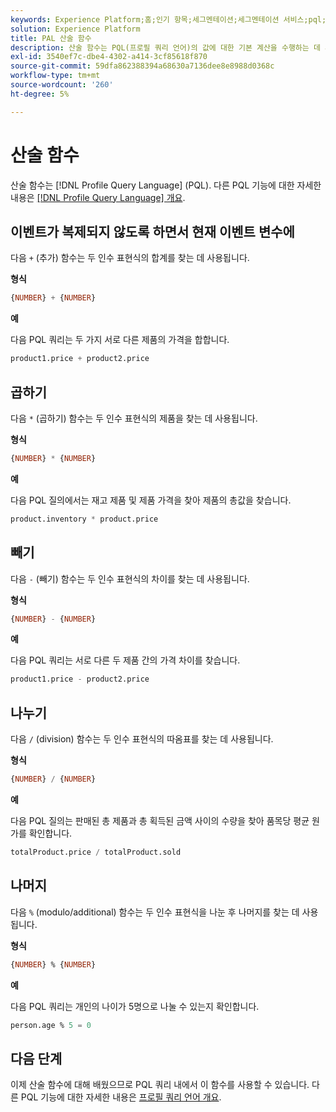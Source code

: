 ```yaml
---
keywords: Experience Platform;홈;인기 항목;세그멘테이션;세그멘테이션 서비스;pql;PQL;프로필 쿼리 언어;산술 함수;산술;
solution: Experience Platform
title: PAL 산술 함수
description: 산술 함수는 PQL(프로필 쿼리 언어)의 값에 대한 기본 계산을 수행하는 데 사용됩니다.
exl-id: 3540ef7c-dbe4-4302-a414-3cf85618f870
source-git-commit: 59dfa862388394a68630a7136dee8e8988d0368c
workflow-type: tm+mt
source-wordcount: '260'
ht-degree: 5%

---
```


# 산술 함수

산술 함수는 [!DNL Profile Query Language] (PQL). 다른 PQL 기능에 대한 자세한 내용은 [[!DNL Profile Query Language] 개요](./overview.md).

## 이벤트가 복제되지 않도록 하면서 현재 이벤트 변수에

다음 `+` (추가) 함수는 두 인수 표현식의 합계를 찾는 데 사용됩니다.

**형식**

```sql
{NUMBER} + {NUMBER}
```

**예**

다음 PQL 쿼리는 두 가지 서로 다른 제품의 가격을 합합니다.

```sql
product1.price + product2.price
```

## 곱하기

다음 `*` (곱하기) 함수는 두 인수 표현식의 제품을 찾는 데 사용됩니다.

**형식**

```sql
{NUMBER} * {NUMBER}
```

**예**

다음 PQL 질의에서는 재고 제품 및 제품 가격을 찾아 제품의 총값을 찾습니다.

```sql
product.inventory * product.price
```

## 빼기

다음 `-` (빼기) 함수는 두 인수 표현식의 차이를 찾는 데 사용됩니다.

**형식**

```sql
{NUMBER} - {NUMBER}
```

**예**

다음 PQL 쿼리는 서로 다른 두 제품 간의 가격 차이를 찾습니다.

```sql
product1.price - product2.price
```

## 나누기

다음 `/` (division) 함수는 두 인수 표현식의 따옴표를 찾는 데 사용됩니다.

**형식**

```sql
{NUMBER} / {NUMBER}
```

**예**

다음 PQL 질의는 판매된 총 제품과 총 획득된 금액 사이의 수량을 찾아 품목당 평균 원가를 확인합니다.

```sql
totalProduct.price / totalProduct.sold
```

## 나머지

다음 `%` (modulo/additional) 함수는 두 인수 표현식을 나눈 후 나머지를 찾는 데 사용됩니다.

**형식**

```sql
{NUMBER} % {NUMBER}
```

**예**

다음 PQL 쿼리는 개인의 나이가 5명으로 나눌 수 있는지 확인합니다.

```sql
person.age % 5 = 0
```

## 다음 단계

이제 산술 함수에 대해 배웠으므로 PQL 쿼리 내에서 이 함수를 사용할 수 있습니다. 다른 PQL 기능에 대한 자세한 내용은 [프로필 쿼리 언어 개요](./overview.md).
